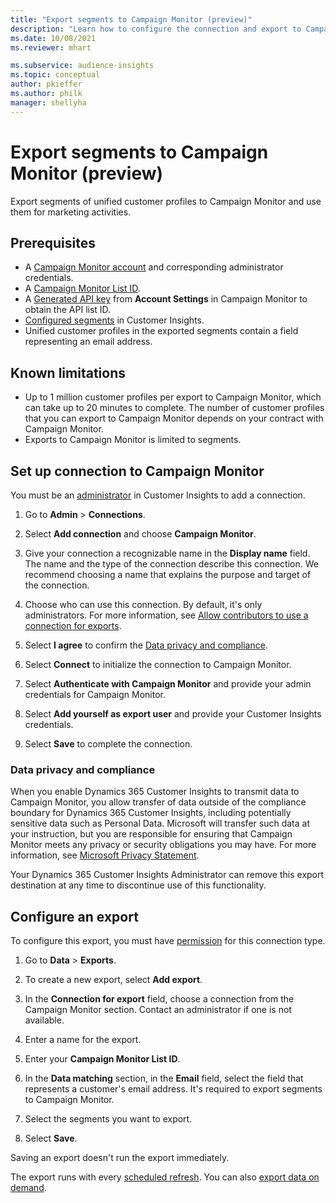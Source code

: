 ```yaml
---
title: "Export segments to Campaign Monitor (preview)"
description: "Learn how to configure the connection and export to Campaign Monitor."
ms.date: 10/08/2021
ms.reviewer: mhart

ms.subservice: audience-insights
ms.topic: conceptual
author: pkieffer
ms.author: philk
manager: shellyha
---
```


# Export segments to Campaign Monitor (preview)

Export segments of unified customer profiles to Campaign Monitor and use them for marketing activities.

## Prerequisites

- A [Campaign Monitor account](https://www.campaignmonitor.com/) and corresponding administrator credentials.
- A [Campaign Monitor List ID](https://www.campaignmonitor.com/api/getting-started/#your-list-id).
- A [Generated API key](https://www.campaignmonitor.com/api/getting-started/) from **Account Settings** in Campaign Monitor to obtain the API list ID.
- [Configured segments](segments.md) in Customer Insights.
- Unified customer profiles in the exported segments contain a field representing an email address.

## Known limitations

- Up to 1 million customer profiles per export to Campaign Monitor, which can take up to 20 minutes to complete. The number of customer profiles that you can export to Campaign Monitor depends on your contract with Campaign Monitor.
- Exports to Campaign Monitor is limited to segments.

## Set up connection to Campaign Monitor

You must be an [administrator](permissions.md) in Customer Insights to add a connection.

1. Go to **Admin** > **Connections**.

1. Select **Add connection** and choose **Campaign Monitor**.

1. Give your connection a recognizable name in the **Display name** field. The name and the type of the connection describe this connection. We recommend choosing a name that explains the purpose and target of the connection.

1. Choose who can use this connection. By default, it's only administrators. For more information, see [Allow contributors to use a connection for exports](connections.md#allow-contributors-to-use-a-connection-for-exports).

1. Select **I agree** to confirm the [Data privacy and compliance](#data-privacy-and-compliance).

1. Select **Connect** to initialize the connection to Campaign Monitor.

1. Select **Authenticate with Campaign Monitor** and provide your admin credentials for Campaign Monitor.

1. Select **Add yourself as export user** and provide your Customer Insights credentials.

1. Select **Save** to complete the connection.

### Data privacy and compliance

When you enable Dynamics 365 Customer Insights to transmit data to Campaign Monitor, you allow transfer of data outside of the compliance boundary for Dynamics 365 Customer Insights, including potentially sensitive data such as Personal Data. Microsoft will transfer such data at your instruction, but you are responsible for ensuring that Campaign Monitor meets any privacy or security obligations you may have. For more information, see [Microsoft Privacy Statement](https://go.microsoft.com/fwlink/?linkid=396732).

Your Dynamics 365 Customer Insights Administrator can remove this export destination at any time to discontinue use of this functionality.

## Configure an export

To configure this export, you must have [permission](export-destinations.md#set-up-a-new-export) for this connection type.

1. Go to **Data** > **Exports**.

1. To create a new export, select **Add export**.

1. In the **Connection for export** field, choose a connection from the Campaign Monitor section. Contact an administrator if one is not available.

1. Enter a name for the export.

1. Enter your **Campaign Monitor List ID**.

1. In the **Data matching** section, in the **Email** field, select the field that represents a customer's email address. It's required to export segments to Campaign Monitor.

1. Select the segments you want to export.

1. Select **Save**.

Saving an export doesn't run the export immediately.

The export runs with every [scheduled refresh](system.md#schedule-tab). You can also [export data on demand](export-destinations.md#run-exports-on-demand). 